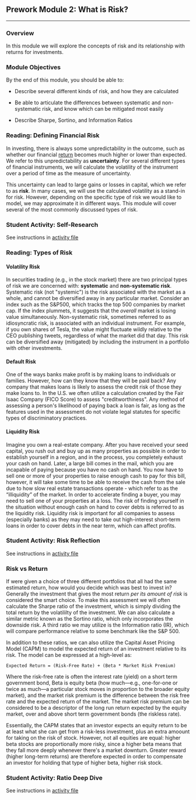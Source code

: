 ## Prework Module 2: What is Risk?

---

### Overview
In this module we will explore the concepts of risk and its relationship with returns for investments.

### Module Objectives

By the end of this module, you should be able to:

* Describe several different kinds of risk, and how they are calculated

* Be able to articulate the differences between systematic and non-systematic risk, and know which can be mitigated most easily

* Describe Sharpe, Sortino, and Information Ratios

### Reading: Defining Financial Risk

In investing, there is always some unpredictability in the outcome, such as whether our financial [return](https://www.investopedia.com/terms/r/return.asp) becomes much higher or lower than expected. We refer to this unpredictability as **uncertainty**. For several different types of financial instruments, we will calculate the volatility of the instrument over a period of time as the measure of uncertainty.

This uncertainty can lead to large gains or losses in capital, which we refer to as **risk**. In many cases, we will use the calculated volatility as a stand-in for risk. However, depending on the specific type of risk we would like to model, we may approximate it in different ways. This module will cover several of the most commonly discussed types of risk.

### Student Activity: Self-Research

See instructions in [activity file](Activities/01-Stu_Self_Research/README.md)

### Reading: Types of Risk

#### Volatility Risk

In securities trading (e.g., in the stock market) there are two principal types of risk we are concerned with: **systematic** and **non-systematic risk**. Systematic risk (not "systemic") is the risk associated with the market as a whole, and cannot be diversified away in any particular market. Consider an index such as the S&P500, which tracks the top 500 companies by market cap. If the index plummets, it suggests that the *overall* market is losing value simultaneously. Non-systematic risk, sometimes referred to as idiosyncratic risk, is associated with an individual instrument. For example, if you own shares of Tesla, the value might fluctuate wildly relative to the CEO publishing tweets, regardless of what the market did that day. This risk can be diversified away (mitigated) by including the instrument in a portfolio with other investments.

#### Default Risk

One of the ways banks make profit is by making loans to individuals or families. However, how can they know that they will be paid back? Any company that makes loans is likely to assess the credit risk of those they make loans to. In the U.S. we often utilize a calculation created by the Fair Isaac Company (FICO Score) to assess "creditworthiness". Any method of assessing a person's likelihood of paying back a loan is fair, as long as the features used in the assessment do not violate legal statutes for specific types of discriminatory practices.

#### Liquidity Risk
Imagine you own a real-estate company. After you have received your seed capital, you rush out and buy up as many properties as possible in order to establish yourself in a region, and in the process, you completely exhaust your cash on hand. Later, a large bill comes in the mail, which you are incapable of paying because you have no cash on hand. You now have to sell one or more of your properties to raise enough cash to pay for this bill, however, it will take some time to be able to receive the cash from the sale due to how slow real estate transactions operate - which refer to as the “illiquidity” of the market. In order to accelerate finding a buyer, you may need to sell one of your properties at a loss. The risk of finding yourself in the situation without enough cash on hand to cover debts is referred to as the liquidity risk. Liquidity risk is important for all companies to assess (especially banks) as they may need to take out high-interest short-term loans in order to cover debts in the near term, which can affect profits.

### Student Activity: Risk Reflection

See instructions in [activity file](Activities/02-Stu_Risk_Reflection/README.md)

### Risk vs Return

If were given a choice of three different portfolios that all had the same estimated return, how would you decide which was best to invest in? Generally the investment that gives the most return *per its amount of risk* is considered the smart choice. To make this assessment we will often calculate the Sharpe ratio of the investment, which is simply dividing the total return by the volatililty of the investment. We can also calculate a similar metric known as the Sortino ratio, which only incorporates the downside risk. A third ratio we may utilize is the Information ratio (IR), which will compare performance relative to some benchmark like the S&P 500.

In addition to these ratios, we can also utilize the Capital Asset Pricing Model (CAPM) to model the expected return of an investment relative to its risk. The model can be expressed at a high-level as:

```
Expected Return = (Risk-Free Rate) + (Beta * Market Risk Premium)

```

Where the risk-free rate is often the interest rate (yield) on a short term government bond, Beta is equity beta (how much&mdash;e.g., one-for-one or twice as much&mdash;a particular stock moves in proportion to the broader equity market), and the market risk premium is the difference between the risk free rate and the expected return of the market. The market risk premium can be considered to be a descriptor of the long run return expected by the equity market, over and above short term government bonds (the riskless rate).

Essentially, the CAPM states that an investor expects an equity return to be at least what she can get from a risk-less investment, plus an extra amoount for taking on the risk of stock. However, not all equities are equal: higher beta stocks are proportionally more risky, since a higher beta means that they fall more deeply whenever there's a market downturn. Greater reward (higher long-term returns) are therefore expected in order to compensate an investor for holding that type of higher beta, higher risk stock.

### Student Activity: Ratio Deep Dive

See instructions in [activity file](Activities/03-Stu_Ratio_Deep_Dive/README.md)
